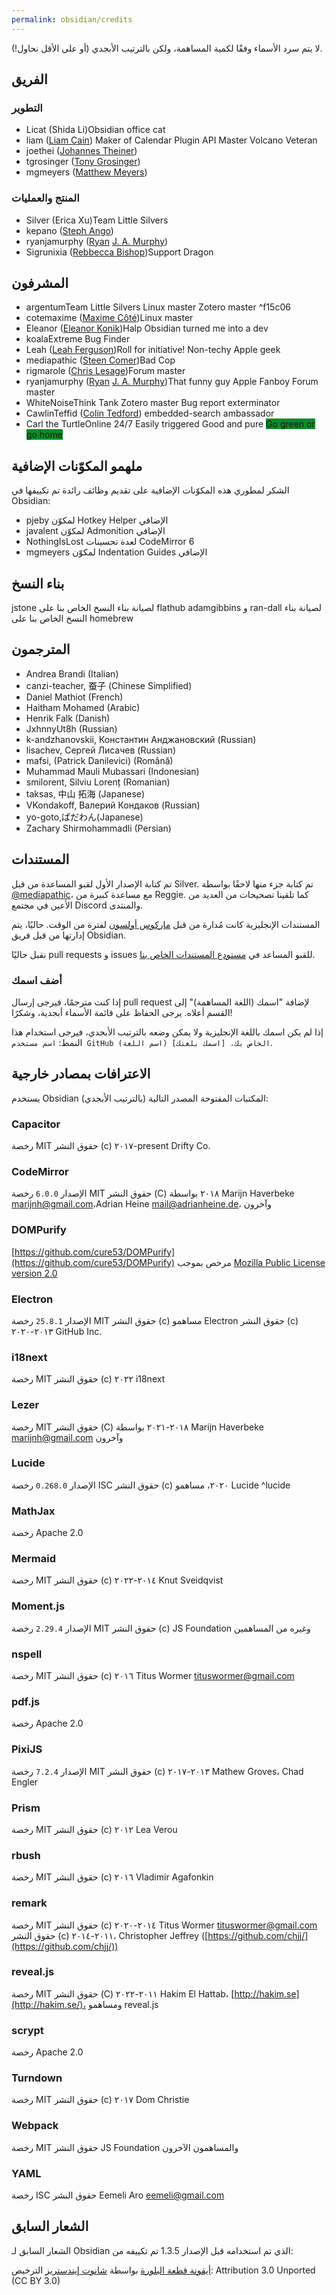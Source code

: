 ```yaml
---
permalink: obsidian/credits
---
```


لا يتم سرد الأسماء وفقًا لكمية المساهمة، ولكن بالترتيب الأبجدي (أو على الأقل نحاول!).

## الفريق

### التطوير

- Licat (Shida Li)<span class='flair mod-pop'>Obsidian office cat</span>
- liam ([Liam Cain](https://liamca.in/)) <span class='flair mod-pop'>Maker of Calendar</span> <span class='flair mod-pop'>Plugin API Master</span> <span class='flair mod-pop'>Volcano Veteran</span>
- joethei ([Johannes Theiner](https://joethei.xyz/))
- tgrosinger ([Tony Grosinger](https://grosinger.net))
- mgmeyers ([Matthew Meyers](https://matthewmeye.rs/))

### المنتج والعمليات

- Silver (Erica Xu)<span class='flair mod-pop'>Team Little Silvers</span>
- kepano ([Steph Ango](https://stephanango.com/))
- ryanjamurphy ([Ryan](https://fulcra.design/) [J. A. Murphy](https://axle.design/))
- Sigrunixia ([Rebbecca Bishop](https://tenebrousdragon.com/home))<span class='flair mod-pop'>Support Dragon</span>

## المشرفون

- argentum<span class='flair mod-pop'>Team Little Silvers</span> <span class='flair mod-pop'>Linux master</span> <span class='flair mod-pop'>Zotero master</span> ^f15c06
- cotemaxime ([Maxime Côté](https://www.maximecote.me/))<span class='flair mod-pop'>Linux master</span>
- Eleanor ([Eleanor Konik](https://eleanorkonik.com))<span class='flair mod-pop'>Halp Obsidian turned me into a dev</span>
- koala<span class='flair mod-pop'>Extreme Bug Finder</span>
- Leah ([Leah Ferguson](http://leahferguson.com))<span class='flair mod-pop'>Roll for initiative!</span> <span class='flair mod-pop'>Non-techy Apple geek</span>
- mediapathic ([Steen Comer](http://mediapathic.net/))<span class='flair mod-pop'>Bad Cop</span>
- rigmarole ([Chris Lesage](http://rigmarolestudio.com))<span class='flair mod-pop'>Forum master</span>
- ryanjamurphy ([Ryan](https://fulcra.design/) [J. A. Murphy](https://axle.design/))<span class='flair mod-pop'>That funny guy</span> <span class='flair mod-pop'>Apple Fanboy</span> <span class='flair mod-pop'>Forum master</span>
- WhiteNoise<span class='flair mod-pop'>Think Tank</span> <span class='flair mod-pop'>Zotero master</span> <span class='flair mod-pop'>Bug report exterminator</span>
- CawlinTeffid ([Colin Tedford](https://colintedford.com/)) <span class='flair mod-pop'>embedded-search ambassador</span>
- Carl the Turtle<span class='flair mod-pop'>Online 24/7</span> <span class='flair mod-pop'>Easily triggered</span> <span class='flair mod-pop'>Good and pure</span> <span class='flair mod-pop' style='background-color:#0a8c28'>Go green or go home</span>

## ملهمو المكوّنات الإضافية

الشكر لمطوري هذه المكوّنات الإضافية على تقديم وظائف رائدة تم تكييفها في Obsidian:

- pjeby لمكوّن Hotkey Helper الإضافي
- javalent لمكوّن Admonition الإضافي
- NothingIsLost لعدة تحسينات CodeMirror 6
- mgmeyers لمكوّن Indentation Guides الإضافي

## بناء النسخ

jstone لصيانة بناء النسخ الخاص بنا على flathub
adamgibbins و ran-dall لصيانة بناء النسخ الخاص بنا على homebrew

## المترجمون

- Andrea Brandi (Italian)
- canzi-teacher, 蚕子 (Chinese Simplified)
- Daniel Mathiot (French)
- Haitham Mohamed (Arabic)
- Henrik Falk (Danish)
- JxhnnyUt8h (Russian)
- k-andzhanovskii, Константин Анджановский (Russian)
- lisachev, Сергей Лисачев (Russian)
- mafsi, (Patrick Danilevici) (Română)
- Muhammad Mauli Mubassari (Indonesian)
- smilorent, Silviu Lorenț (Romanian)
- taksas, 中山 拓海 (Japanese)
- VKondakoff, Валерий Кондаков (Russian)
- yo-goto,ぱだわん(Japanese)
- Zachary Shirmohammadli (Persian)

## المستندات

تم كتابة الإصدار الأول لقبو المساعدة من قبل Silver. تم كتابة جزء منها لاحقًا بواسطة [@mediapathic](http://mediapathic.net/)، مع مساعدة كبيرة من Reggie. كما تلقينا تصحيحات من العديد من الأعين في مجتمع Discord والمنتدى.

المستندات الإنجليزية كانت مُدارة من قبل [ماركوس أولسون](https://marcus.se.net/) لفترة من الوقت. حاليًا، يتم إدارتها من قبل فريق Obsidian.

نقبل حاليًا pull requests و issues للقبو المساعد في [مستودع المستندات الخاص بنا](https://github.com/obsidianmd/obsidian-help/).

### أضف اسمك

إذا كنت مترجمًا، فيرجى إرسال pull request لإضافة "اسمك (اللغة المساهمة)" إلى القسم أعلاه. يرجى الحفاظ على قائمة الأسماء أبجدية، وشكرًا!

إذا لم يكن اسمك باللغة الإنجليزية ولا يمكن وضعه بالترتيب الأبجدي، فيرجى استخدام هذا النمط: `اسم مستخدم GitHub الخاص بك، [اسمك بلغتك] (اسم اللغة)`.

## الاعترافات بمصادر خارجية

يستخدم Obsidian المكتبات المفتوحة المصدر التالية (بالترتيب الأبجدي):

### Capacitor

رخصة MIT
حقوق النشر (c) ٢٠١٧-present Drifty Co.

### CodeMirror

الإصدار `6.0.0`
رخصة MIT
حقوق النشر (C) ٢٠١٨ بواسطة Marijn Haverbeke [marijnh@gmail.com](mailto:marijnh@gmail.com)،Adrian Heine [mail@adrianheine.de](mailto:mail@adrianheine.de)، وآخرون

### DOMPurify

[https://github.com/cure53/DOMPurify](https://github.com/cure53/DOMPurify)
مرخص بموجب [Mozilla Public License version 2.0](http://mozilla.org/MPL/2.0/)

### Electron

الإصدار `25.8.1`
رخصة MIT
حقوق النشر (c) مساهمو Electron
حقوق النشر (c) ٢٠١٣-٢٠٢٠ GitHub Inc.

### i18next

رخصة MIT
حقوق النشر (c) ٢٠٢٢ i18next

### Lezer

رخصة MIT
حقوق النشر (C) ٢٠١٨-٢٠٢١ بواسطة Marijn Haverbeke [marijnh@gmail.com](mailto:marijnh@gmail.com) وآخرون

### Lucide

الإصدار `0.268.0`
رخصة ISC
حقوق النشر (c) ٢٠٢٠، مساهمو Lucide ^lucide

### MathJax

رخصة Apache 2.0

### Mermaid

رخصة MIT
حقوق النشر (c) ٢٠١٤-٢٠٢٢ Knut Sveidqvist

### Moment.js

الإصدار `2.29.4`
رخصة MIT
حقوق النشر (c) JS Foundation وغيره من المساهمين

### nspell

رخصة MIT
حقوق النشر (c) ٢٠١٦ Titus Wormer [tituswormer@gmail.com](mailto:tituswormer@gmail.com)

### pdf.js

رخصة Apache 2.0

### PixiJS

الإصدار `7.2.4`
رخصة MIT
حقوق النشر (c) ٢٠١٣-٢٠١٧ Mathew Groves، Chad Engler

### Prism

رخصة MIT
حقوق النشر (c) ٢٠١٢ Lea Verou

### rbush

رخصة MIT
حقوق النشر (c) ٢٠١٦ Vladimir Agafonkin

### remark

رخصة MIT
حقوق النشر (c) ٢٠١٤-٢٠٢٠ Titus Wormer [tituswormer@gmail.com](mailto:tituswormer@gmail.com)
حقوق النشر (c) ٢٠١١-٢٠١٤، Christopher Jeffrey ([https://github.com/chjj/](https://github.com/chjj/))

### reveal.js

رخصة MIT
حقوق النشر (C) ٢٠١١-٢٠٢٢ Hakim El Hattab، [http://hakim.se](http://hakim.se/)، ومساهمو reveal.js

### scrypt

رخصة Apache 2.0

### Turndown

رخصة MIT
حقوق النشر (c) ٢٠١٧ Dom Christie

### Webpack

رخصة MIT
حقوق النشر JS Foundation والمساهمون الآخرون

### YAML

رخصة ISC
حقوق النشر Eemeli Aro <eemeli@gmail.com>

## الشعار السابق

الشعار السابق لـ Obsidian الذي تم استخدامه قبل الإصدار 1.3.5 تم تكييفه من:

[أيقونة قطعة البلورة](https://icon-icons.com/icon/Crystal-Shard/88819)
بواسطة [شانوت إيندستريز](https://icon-icons.com/users/W52nHhY3W1VlvwyJTwS4d/icon-sets/ "مصمم")
الترخيص: Attribution 3.0 Unported (CC BY 3.0)
